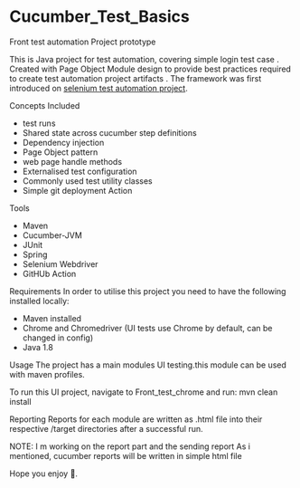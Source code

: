# Cucumber_Test_Basics
Front test automation Project prototype 

This is Java project for test automation, covering simple login test case . Created with Page Object Module design to provide best practices required to create test automation project artifacts . The framework was first introduced on [selenium test automation project](https://testexecution.wixsite.com/ihebathimni/post/selenium-maven-test-automation-project).

Concepts Included
* test runs
* Shared state across cucumber step definitions
* Dependency injection
* Page Object pattern
* web page handle methods
* Externalised test configuration
* Commonly used test utility classes
* Simple git deployment Action

Tools
* Maven
* Cucumber-JVM
* JUnit
* Spring
* Selenium Webdriver
* GitHUb Action

Requirements
In order to utilise this project you need to have the following installed locally:
* Maven installed 
* Chrome and Chromedriver (UI tests use Chrome by default, can be changed in config)
* Java 1.8

Usage
The project has a main modules UI testing.this  module can be used with maven profiles.

To run this UI project, navigate to Front_test_chrome and run:
mvn clean install

Reporting
Reports for each module are written as .html file into their respective /target directories after a successful run.

NOTE: 
I m working on the report part and the sending report As i mentioned, cucumber reports will be written in simple html file 

Hope you enjoy 🙂.
